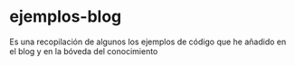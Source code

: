 # ejemplos-blog

Es una recopilación de algunos los ejemplos de código que he añadido en el blog y en la bóveda del conocimiento
